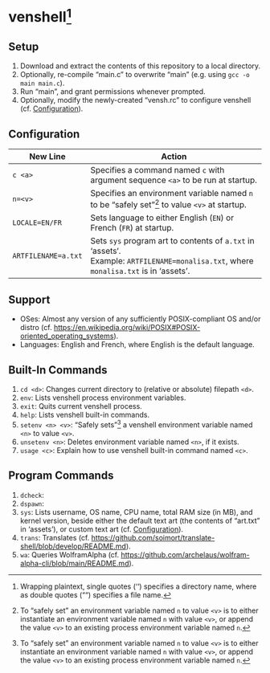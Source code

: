 # venshell[^1]
## Setup
1. Download and extract the contents of this repository to a local directory.
2. Optionally, re-compile “main.c” to overwrite “main” (e.g. using `gcc -o main main.c`).
3. Run “main”, and grant permissions whenever prompted.
4. Optionally, modify the newly-created “vensh.rc” to configure venshell (cf. [Configuration](#Configuration)).

## Configuration
| New Line            | Action                                                                                                                              |
| ------------------- | ----------------------------------------------------------------------------------------------------------------------------------- |
| `c <a>`             | Specifies a command named `c` with argument sequence `<a>` to be run at startup.                                                    |
| `n=<v>`             | Specifies an environment variable named `n` to be “safely set”[^2] to value `<v>` at startup.                                       |
| `LOCALE=EN/FR`      | Sets language to either English (`EN`) or French (`FR`) at startup.                                                                 |
| `ARTFILENAME=a.txt` | Sets `sys` program art to contents of `a.txt` in ‘assets‘.<br>Example: `ARTFILENAME=monalisa.txt`, where `monalisa.txt` is in ‘assets’. |

## Support
- OSes: Almost any version of any sufficiently POSIX-compliant OS and/or distro (cf. https://en.wikipedia.org/wiki/POSIX#POSIX-oriented_operating_systems).
- Languages: English and French, where English is the default language.

## Built-In Commands
1. `cd <d>`: Changes current directory to (relative or absolute) filepath `<d>`.
2. `env`: Lists venshell process environment variables.
3. `exit`: Quits current venshell process.
4. `help`: Lists venshell built-in commands.
5. `setenv <n> <v>`: “Safely sets”[^2] a venshell environment variable named `<n>` to value `<v>`.
6. `unsetenv <n>`: Deletes environment variable named `<n>`, if it exists.
7. `usage <c>`: Explain how to use venshell built-in command named `<c>`.

## Program Commands
1. `dcheck`: 
2. `dspawn`: 
3. `sys`: Lists username, OS name, CPU name, total RAM size (in MB), and kernel version, beside either the default text art (the contents of “art.txt” in ‘assets’), or custom text art (cf. [Configuration](#Configuration)).
4. `trans`: Translates (cf. https://github.com/soimort/translate-shell/blob/develop/README.md).
5. `wa`: Queries WolframAlpha (cf. https://github.com/archelaus/wolfram-alpha-cli/blob/main/README.md).

[^1]: Wrapping plaintext, single quotes (‘‘) specifies a directory name, where as double quotes (““) specifies a file name.
[^2]: To “safely set” an environment variable named `n` to value `<v>` is to either instantiate an environment variable named `n` with value `<v>`, or append the value `<v>` to an existing process environment variable named `n`.
